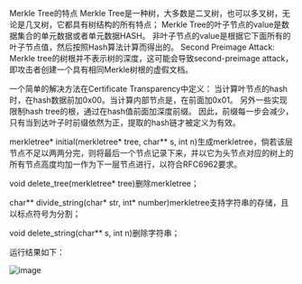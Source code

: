 Merkle Tree的特点
Merkle Tree是一种树，大多数是二叉树，也可以多叉树，无论是几叉树，它都具有树结构的所有特点；
Merkle Tree的叶子节点的value是数据集合的单元数据或者单元数据HASH。
非叶子节点的value是根据它下面所有的叶子节点值，然后按照Hash算法计算而得出的。
Second Preimage Attack:
Merkle tree的树根并不表示树的深度，这可能会导致second-preimage attack，即攻击者创建一个具有相同Merkle树根的虚假文档。

一个简单的解决方法在Certificate Transparency中定义：
当计算叶节点的hash时，在hash数据前加0x00。当计算内部节点是，在前面加0x01。
另外一些实现限制hash tree的根，通过在hash值前面加深度前缀。
因此，前缀每一步会减少，只有当到达叶子时前缀依然为正，提取的hash链才被定义为有效。

merkletree* initial(merkletree* tree, char** s, int n)生成merkletree，倘若该层节点不足以两两分完，则将最后一个节点记录下来，并以它为头节点对应的树上的所有节点高度均加一作为下一层节点进行，以符合RFC6962要求。

void delete_tree(merkletree* tree)删除merkletree；

char** divide_string(char* str, int* number)merkletree支持字符串的存储，且以标点符号为分割；

void delete_string(char** s, int n)删除字符串；

运行结果如下：

![image](https://user-images.githubusercontent.com/106589212/181280220-71749187-655b-4597-9862-cdbbe53b1a5f.png)
